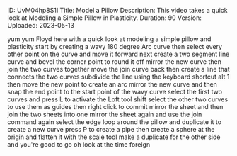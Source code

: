 ID: UvM04hp8S1I
Title: Model a Pillow
Description: This video takes a quick look at Modeling a Simple Pillow in Plasticity.
Duration: 90
Version: 
Uploaded: 2023-05-13

yum yum
Floyd here with a quick look at modeling
a simple pillow and plasticity start by
creating a wavy 180 degree Arc curve
then select every other point on the
curve and move it forward
next create a two segment line curve and
bevel the corner point to round it off
mirror the new curve then join the two
curves together
move the join curve back
then create a line that connects the two
curves subdivide the line using the
keyboard shortcut alt 1 then move the
new point to create an arc mirror the
new curve and then snap the end point to
the start point of the wavy curve select
the first two curves and press L to
activate the Loft tool
shift select the other two curves to use
them as guides then right click to
commit
mirror the sheet and then join the two
sheets into one
mirror the sheet again and use the join
command again
select the edge loop around the pillow
and duplicate it to create a new curve
press P to create a pipe
then create a sphere at the origin and
flatten it with the scale tool
make a duplicate for the other side and
you're good to go
oh look at the time
foreign
